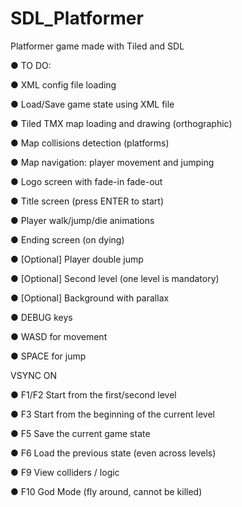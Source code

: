 # SDL_Platformer
Platformer game made with Tiled and SDL

● TO DO:

● XML config file loading

● Load/Save game state using XML file

● Tiled TMX map loading and drawing (orthographic)

● Map collisions detection (platforms)

● Map navigation: player movement and jumping

● Logo screen with fade-in fade-out

● Title screen (press ENTER to start)

● Player walk/jump/die animations

● Ending screen (on dying)

● [Optional] Player double jump

● [Optional] Second level (one level is mandatory)

● [Optional] Background with parallax

● DEBUG keys

● WASD for movement

● SPACE for jump

 VSYNC ON
 
● F1/F2 Start from the first/second level

● F3 Start from the beginning of the current level

● F5 Save the current game state

● F6 Load the previous state (even across levels)

● F9 View colliders / logic

● F10 God Mode (fly around, cannot be killed)
